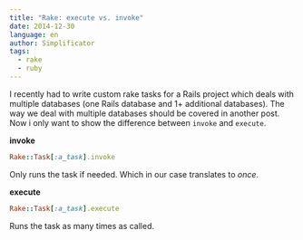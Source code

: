 ```yaml
---
title: "Rake: execute vs. invoke"
date: 2014-12-30
language: en
author: Simplificator
tags:
  - rake
  - ruby
---
```


I recently had to write custom rake tasks for a Rails project which deals with multiple databases (one Rails database and 1+ additional databases). The way we deal with multiple databases should be covered in another post. Now i only want to show the difference between `invoke` and `execute`.

**invoke**

```ruby
Rake::Task[:a_task].invoke
```

Only runs the task if needed. Which in our case translates to _once_.

**execute**

```ruby
Rake::Task[:a_task].execute
```

Runs the task as many times as called.
